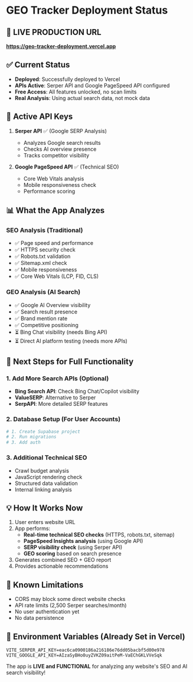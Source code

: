 # GEO Tracker Deployment Status

## 🚀 LIVE PRODUCTION URL
**https://geo-tracker-deployment.vercel.app**

## ✅ Current Status
- **Deployed**: Successfully deployed to Vercel
- **APIs Active**: Serper API and Google PageSpeed API configured
- **Free Access**: All features unlocked, no scan limits
- **Real Analysis**: Using actual search data, not mock data

## 🔑 Active API Keys
1. **Serper API** ✅ (Google SERP Analysis)
   - Analyzes Google search results
   - Checks AI overview presence
   - Tracks competitor visibility

2. **Google PageSpeed API** ✅ (Technical SEO)
   - Core Web Vitals analysis
   - Mobile responsiveness check
   - Performance scoring

## 📊 What the App Analyzes

### SEO Analysis (Traditional)
- ✅ Page speed and performance
- ✅ HTTPS security check
- ✅ Robots.txt validation
- ✅ Sitemap.xml check
- ✅ Mobile responsiveness
- ✅ Core Web Vitals (LCP, FID, CLS)

### GEO Analysis (AI Search)
- ✅ Google AI Overview visibility
- ✅ Search result presence
- ✅ Brand mention rate
- ✅ Competitive positioning
- ⏳ Bing Chat visibility (needs Bing API)
- ⏳ Direct AI platform testing (needs more APIs)

## 🔄 Next Steps for Full Functionality

### 1. **Add More Search APIs** (Optional)
- **Bing Search API**: Check Bing Chat/Copilot visibility
- **ValueSERP**: Alternative to Serper
- **SerpAPI**: More detailed SERP features

### 2. **Database Setup** (For User Accounts)
```bash
# 1. Create Supabase project
# 2. Run migrations
# 3. Add auth
```

### 3. **Additional Technical SEO**
- Crawl budget analysis
- JavaScript rendering check
- Structured data validation
- Internal linking analysis

## 💡 How It Works Now

1. User enters website URL
2. App performs:
   - **Real-time technical SEO checks** (HTTPS, robots.txt, sitemap)
   - **PageSpeed Insights analysis** (using Google API)
   - **SERP visibility check** (using Serper API)
   - **GEO scoring** based on search presence
3. Generates combined SEO + GEO report
4. Provides actionable recommendations

## 🐛 Known Limitations
- CORS may block some direct website checks
- API rate limits (2,500 Serper searches/month)
- No user authentication yet
- No data persistence

## 📝 Environment Variables (Already Set in Vercel)
```
VITE_SERPER_API_KEY=eac6ca0900186a216186e76dd05bacbf5d00e978
VITE_GOOGLE_API_KEY=AIzaSyBHo0uyZVKZ09aitPeM-VaEChGKLVVeSqk
```

The app is **LIVE and FUNCTIONAL** for analyzing any website's SEO and AI search visibility!